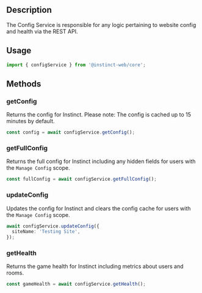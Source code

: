 ## Description
The Config Service is responsible for any logic pertaining to website config and health via the REST API.

## Usage
```typescript
import { configService } from '@instinct-web/core';
```
## Methods

### getConfig
Returns the config for Instinct.  Please note: The config is cached up to 15 minutes by default.
```typescript
const config = await configService.getConfig();
```
### getFullConfig
Returns the full config for Instinct including any hidden fields for users with the `Manage Config` scope.
```typescript
const fullConfig = await configService.getFullConfig();
```

### updateConfig
Updates the config for Instinct and clears the config cache for users with the `Manage Config` scope.
```typescript
await configService.updateConfig({
  siteName: 'Testing Site',
});
```

### getHealth
Returns the game health for Instinct including metrics about users and rooms.
```typescript
const gameHealth = await configService.getHealth();
```
